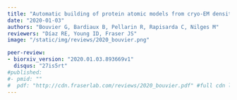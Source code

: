 ```yaml
---
title: "Automatic building of protein atomic models from cryo-EM density maps using residue co-evolution"
date: "2020-01-03"
authors: "Bouvier G, Bardiaux B, Pellarin R, Rapisarda C, Nilges M"
reviewers: "Díaz RE, Young ID, Fraser JS"
image: "/static/img/reviews/2020_bouvier.png"

peer-review:
- biorxiv_version: "2020.01.03.893669v1"
  disqus: "27is5rt"
#published:
#- pmid: ""
#  pdf: "http://cdn.fraserlab.com/reviews/2020_bouvier.pdf" #full cdn link
---
```

